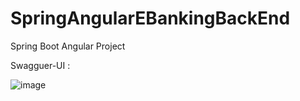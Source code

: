 # SpringAngularEBankingBackEnd
Spring Boot Angular Project

Swagguer-UI :

![image](https://user-images.githubusercontent.com/39586770/168590104-d44ff7f5-ef5e-4d45-afce-e8dbbd4c8362.png)




